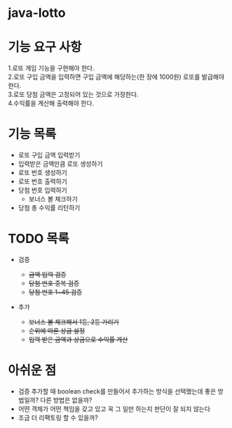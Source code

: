 # java-lotto

# 기능 요구 사항
1.로또 게임 기능을 구현해야 한다.\
2.로또 구입 금액을 입력하면 구입 금액에 해당하는(한 장에 1000원) 로또를 발급해야 한다.\
3.로또 당첨 금액은 고정되어 있는 것으로 가정한다. \
4.수익률을 계산해 출력해야 한다.

# 기능 목록
* 로또 구입 금액 입력받기
* 입력받은 금액만큼 로또 생성하기
* 로또 번호 생성하기
* 로또 번호 출력하기
* 당첨 번호 입력하기
  * 보너스 볼 체크하기
* 당첨 총 수익률 리턴하기

# TODO 목록
* 검증
    * ~~금액 입력 검증~~
    * ~~당첨 번호 중복 검증~~
    * ~~당첨 번호 1~45 검증~~

* 추가
    * ~~보너스 볼 체크해서 1등, 2등 가리기~~
    * ~~순위에 따른 상금 설정~~
    * ~~입력 받은 금액과 상금으로 수익률 계산~~


# 아쉬운 점
* 검증 추가할 때 boolean check를 만들어서 추가하는 방식을 선택했는데 좋은 방법일까? 다른 방법은 없을까?
* 어떤 객체가 어떤 책임을 갖고 있고 꼭 그 일만 하는지 판단이 잘 되지 않는다
* 조금 더 리팩토링 할 수 있을까?